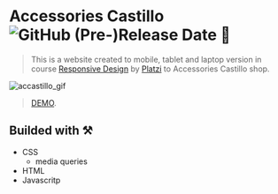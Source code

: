 # Accessories Castillo ![GitHub (Pre-)Release Date](https://img.shields.io/github/release-date-pre/jael-castillo/https://github.com/Jael-Castillo/CursoResponsiveDesign_platzi.git) 💎  

>This is a website created to mobile, tablet and laptop version  in course [Responsive Design](https://platzi.com/clases/responsive-design/) by [Platzi](https://platzi.com/) to Accessories Castillo shop. 

![accastillo_gif](/images/accastillo.gif)

>[DEMO](https://accastillo.netlify.app/ "ACCESORIES castillo").

Builded with ⚒
- 
- CSS
    -  media queries
- HTML
- Javascritp
